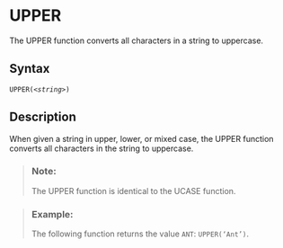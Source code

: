 <!-- loio1457a58a3eec43f985795e32a48ddb22 -->

# UPPER

The UPPER function converts all characters in a string to uppercase.



<a name="loio1457a58a3eec43f985795e32a48ddb22__section_wt1_q2y_s4b"/>

## Syntax

<code>UPPER(<i class="varname">&lt;string&gt;</i>)</code>



<a name="loio1457a58a3eec43f985795e32a48ddb22__section_xt1_q2y_s4b"/>

## Description

When given a string in upper, lower, or mixed case, the UPPER function converts all characters in the string to uppercase.

> ### Note:  
> The UPPER function is identical to the UCASE function.



> ### Example:  
> The following function returns the value `ANT`: `UPPER(‘Ant’)`.


